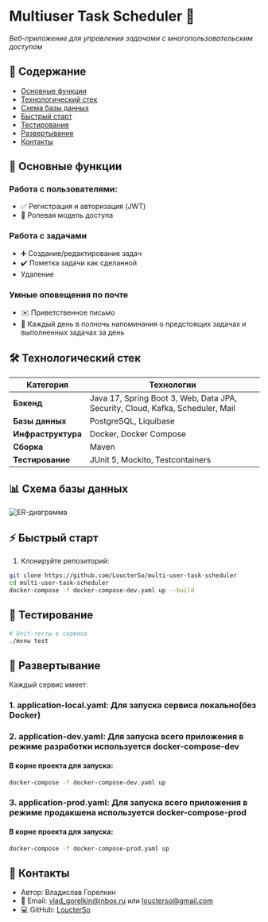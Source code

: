 # Multiuser Task Scheduler 🚀

*Веб-приложение для управления задачами с многопользовательским доступом*

## 📌 Содержание
- [Основные функции](#-основные-функции)
- [Технологический стек](#-технологический-стек)
- [Схема базы данных](#-схема-базы-данных)
- [Быстрый старт](#-быстрый-старт)
- [Тестирование](#-тестирование)
- [Развертывание](#-развертывание)
- [Контакты](#-контакты)

## 🌟 Основные функции
### Работа с пользователями:
- ✅ Регистрация и авторизация (JWT)
- 🔐 Ролевая модель доступа
  
### Работа с задачами
- ➕ Создание/редактирование задач
- ✔️ Пометка задачи как сделанной
- Удаление

### Умные оповещения по почте
- ✉️ Приветственное письмо
- 🔔 Каждый день в полночь напоминания о предстоящих задачах и выполненных задачах за день

## 🛠 Технологический стек
| Категория       | Технологии                          |
|----------------|-----------------------------------|
| **Бэкенд**     | Java 17, Spring Boot 3, Web, Data JPA, Security, Cloud, Kafka, Scheduler, Mail|
| **Базы данных**| PostgreSQL, Liquibase             |
| **Инфраструктура** | Docker, Docker Compose       |
| **Сборка**     | Maven|
| **Тестирование** | JUnit 5, Mockito, Testcontainers |

## 📊 Схема базы данных
![ER-диаграмма](docs/er-diagram.png)

## ⚡ Быстрый старт
1. Клонируйте репозиторий:
```bash
git clone https://github.com/LoucterSo/multi-user-task-scheduler
cd multi-user-task-scheduler
docker-compose -f docker-compose-dev.yaml up --build
```

## 🧪 Тестирование 
```bash
# Unit-тесты в сервисе
./mvnw test
```

## 🐳 Развертывание
Каждый сервис имеет:
### 1. application-local.yaml: Для запуска сервиса локально(без Docker)
### 2. application-dev.yaml: Для запуска всего приложения в режиме разработки используется docker-compose-dev
#### В корне проекта для запуска:
```bash
docker-compose -f docker-compose-dev.yaml up
```
### 3. application-prod.yaml: Для запуска всего приложения в режиме продакшена используется docker-compose-prod
#### В корне проекта для запуска:
```bash
docker-compose -f docker-compose-prod.yaml up
```

## 📧 Контакты
- Автор: Владислав Горелкин
- 📧 Email: vlad_gorelkin@inbox.ru или loucterso@gmail.com
- 💻 GitHub: [LoucterSo](https://github.com/LoucterSo)

